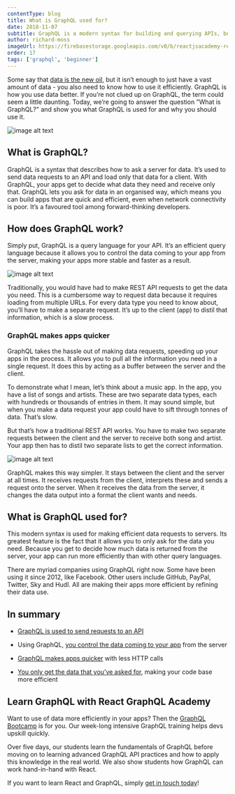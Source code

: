 ```yaml
---
contentType: blog
title: What is GraphQL used for?
date: 2018-11-07
subtitle: GraphQL is a modern syntax for building and querying APIs, but what does that actually mean? And why should you use GraphQL?
author: richard-moss
imageUrl: https://firebasestorage.googleapis.com/v0/b/reactjsacademy-react.appspot.com/o/blog%20post%20images%2Fwhat-is-graphql-used-for%2Fwhat-is-graphql.jpg?alt=media&
order: 17
tags: ['graphql', 'beginner']
---
```


Some say that [data is the new oil](https://www.economist.com/leaders/2017/05/06/the-worlds-most-valuable-resource-is-no-longer-oil-but-data), but it isn’t enough to just have a vast amount of data - you also need to know how to use it efficiently. GraphQL is how you use data better. If you’re not clued up on GraphQL, the term could seem a little daunting. Today, we’re going to answer the question "What is GraphQL?" and show you what GraphQL is used for and why you should use it.

![image alt text](https://firebasestorage.googleapis.com/v0/b/reactjsacademy-react.appspot.com/o/blog%20post%20images%2Fwhat-is-graphql-used-for%2Fimage_1.png?alt=media&)

## What is GraphQL? <a name="what-is-graphql"></a>

GraphQL is a syntax that describes how to ask a server for data. It’s used to send data requests to an API and load only that data for a client. With GraphQL, your apps get to decide what data they need and receive only that. GraphQL lets you ask for data in an organised way, which means you can build apps that are quick and efficient, even when network connectivity is poor. It’s a favoured tool among forward-thinking developers.

## How does GraphQL work? <a name="how-does-graphql-work"></a>

Simply put, GraphQL is a query language for your API. It’s an efficient query language because it allows you to control the data coming to your app from the server, making your apps more stable and faster as a result.

![image alt text](https://firebasestorage.googleapis.com/v0/b/reactjsacademy-react.appspot.com/o/blog%20post%20images%2Fwhat-is-graphql-used-for%2Fimage_2.jpg?alt=media&)

Traditionally, you would have had to make REST API requests to get the data you need. This is a cumbersome way to request data because it requires loading from multiple URLs. For every data type you need to know about, you’ll have to make a separate request. It’s up to the client (app) to distil that information, which is a slow process.

### GraphQL makes apps quicker <a name="graphql-makes-apps-quicker"></a>

GraphQL takes the hassle out of making data requests, speeding up your apps in the process. It allows you to pull all the information you need in a single request. It does this by acting as a buffer between the server and the client.

To demonstrate what I mean, let’s think about a music app. In the app, you have a list of songs and artists. These are two separate data types, each with hundreds or thousands of entries in them. It may sound simple, but when you make a data request your app could have to sift through tonnes of data. That’s slow.

But that’s how a traditional REST API works. You have to make two separate requests between the client and the server to receive both song and artist. Your app then has to distil two separate lists to get the correct information.

![image alt text](https://firebasestorage.googleapis.com/v0/b/reactjsacademy-react.appspot.com/o/blog%20post%20images%2Fwhat-is-graphql-used-for%2Fimage_3.jpg?alt=media&)

GraphQL makes this way simpler. It stays between the client and the server at all times. It receives requests from the client, interprets these and sends a request onto the server. When it receives the data from the server, it changes the data output into a format the client wants and needs.

## What is GraphQL used for? <a name="what-is-graphql-used-for"></a>

This modern syntax is used for making efficient data requests to servers. Its greatest feature is the fact that it allows you to only ask for the data you need. Because you get to decide how much data is returned from the server, your app can run more efficiently than with other query languages.

There are myriad companies using GraphQL right now. Some have been using it since 2012, like Facebook. Other users include GitHub, PayPal, Twitter, Sky and Hudl. All are making their apps more efficient by refining their data use.

## In summary

- [GraphQL is used to send requests to an API](#what-is-graphql)

- Using GraphQL, [you control the data coming to your app](#how-does-graphql-work) from the server

- [GraphQL makes apps quicker](#graphql-makes-apps-quicker) with less HTTP calls

- [You only get the data that you’ve asked for](#what-is-graphql-used-for), making your code base more efficient

## Learn GraphQL with React GraphQL Academy

Want to use of data more efficiently in your apps? Then the [GraphQL Bootcamp](https://reactgraphql.academy/graphql/training/bootcamp/) is for you. Our week-long intensive GraphQL training helps devs upskill quickly.

Over five days, our students learn the fundamentals of GraphQL before moving on to learning advanced GraphQL API practices and how to apply this knowledge in the real world. We also show students how GraphQL can work hand-in-hand with React.

If you want to learn React and GraphQL, simply [get in touch today](#contact-us)!
